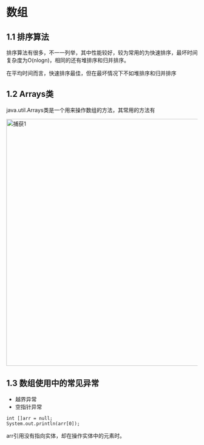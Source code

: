 # 数组

## 1.1 排序算法

排序算法有很多，不一一列举，其中性能较好，较为常用的为快速排序，最坏时间复杂度为O(nlogn)，相同的还有堆排序和归并排序。

在平均时间而言，快速排序最佳，但在最坏情况下不如堆排序和归并排序

## 1.2 Arrays类

java.util.Arrays类是一个用来操作数组的方法，其常用的方法有

<img width="649" alt="捕获1" src="https://user-images.githubusercontent.com/91724689/186914517-3b19465d-9974-4259-891c-bd022ab9586e.PNG">

## 1.3 数组使用中的常见异常

- 越界异常
- 空指针异常

```
int []arr = null;
System.out.println(arr[0]);
```

arr引用没有指向实体，却在操作实体中的元素时。
